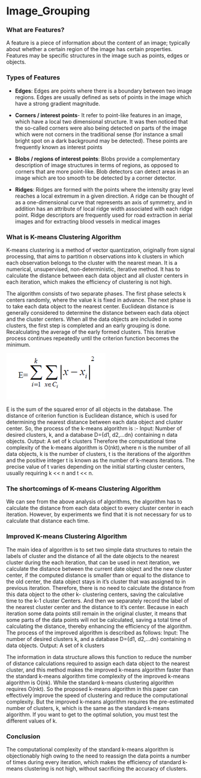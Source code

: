 # Image_Grouping

### What are Features?

A feature is a piece of information about the content of an image; typically about whether a certain region of the image has certain properties. Features may be specific structures in the image such as points, edges or objects.

### Types of Features

- **Edges**: Edges are points where there is a boundary between two image regions. Edges are usually defined as sets of points in the image which have a strong gradient magnitude.

- **Corners / interest points**- It refer to point-like features in an image, which have a local two dimensional structure. It was then noticed that the so-called corners were also being detected on parts of the image which were not corners in the traditional sense (for instance a small bright spot on a dark background may be detected). These points are frequently known as interest points

- **Blobs / regions of interest points**: Blobs provide a complementary description of image structures in terms of regions, as opposed to corners that are more point-like. Blob detectors can detect areas in an image which are too smooth to be detected by a corner detector.

- **Ridges**: Ridges are formed with the points where the intensity gray level reaches a local extremum in a given direction. A ridge can be thought of as a one-dimensional curve that represents an axis of symmetry, and in addition has an attribute of local ridge width associated with each ridge point. Ridge descriptors are frequently used for road extraction in aerial images and for extracting blood vessels in medical images

### What is K-means Clustering Algorithm

K-means clustering is a method of vector quantization, originally from signal processing, that aims to partition n observations into k clusters in which each observation belongs to the cluster with the nearest mean. It is a numerical, unsupervised, non-deterministic, iterative method. It has to calculate the distance between each data object and all cluster centers in each iteration, which makes the efficiency of clustering is not high.

The algorithm consists of two separate phases. The first phase selects k centers randomly, where the value k is fixed in advance. The next phase is to take each data object to the nearest center. Euclidean distance is generally considered to determine the distance between each data object and the cluster centers. When all the data objects are included in some clusters, the first step is completed and an early grouping is done. Recalculating the average of the early formed clusters. This iterative process continues repeatedly until the criterion function becomes the minimum.

![Getting Started](./k-means.png)

E is the sum of the squared error of all objects in the database. The distance of criterion function is Euclidean distance, which is used for determining the nearest distance between each data object and cluster center.
So, the process of the k-means algorithm is :- 
Input: Number of desired clusters, k, and a database D={d1, d2,…dn} containing n data objects.
Output: A set of k clusters Therefore the computational time complexity of the k-means algorithm is O(nkt),where n is the number of all data objects, k is the number of clusters, t is the iterations of the algorithm and the positive integer t is known as the number of k-means iterations. The precise value of t varies depending on the initial starting cluster centers, usually requiring k << n and t << n.

### The shortcomings of K-means Clustering Algorithm

We can see from the above analysis of algorithms, the algorithm has to calculate the distance from each data object to every cluster center in each iteration. However, by experiments we find that it is not necessary for us to calculate that distance each time.

### Improved K-means Clustering Algorithm

The main idea of algorithm is to set two simple data structures to retain the labels of cluster and the distance of all the date objects to the nearest cluster during the each iteration, that can be used in next iteration, we calculate the distance between the current date object and the new cluster center, if the computed distance is smaller than or equal to the distance to the old center, the data object stays in it’s cluster that was assigned to in previous iteration. Therefore, there is no need to calculate the distance from this data object to the other k- clustering centers, saving the calculative time to the k-1 cluster Centers. And then we separately record the label of the nearest cluster center and the distance to it’s center. Because in each iteration some data points still remain in the original cluster, it means that some parts of the data points will not be calculated, saving a total time of calculating the distance, thereby enhancing the efficiency of the algorithm.
The process of the improved algorithm is described as follows:
Input: The number of desired clusters k, and a database D={d1, d2,…dn} containing n data objects.
Output: A set of k clusters

The information in data structure allows this function to reduce the number of distance calculations required to assign each data object to the nearest cluster, and this method makes the improved k-means algorithm faster than the standard k-means algorithm time complexity of the improved k-means algorithm is O(nk). While the standard k-means clustering algorithm requires O(nkt). So the proposed k-means algorithm in this paper can effectively improve the speed of clustering and reduce the computational complexity. But the improved k-means algorithm requires the pre-estimated number of clusters, k, which is the same as the standard k-means algorithm. If you want to get to the optimal solution, you must test the different values of k.

### Conclusion

The computational complexity of the standard k-means algorithm is objectionably high owing to the need to reassign the data points a number of times during every iteration, which makes the efficiency of standard k-means clustering is not high, without sacrificing the accuracy of clusters.

